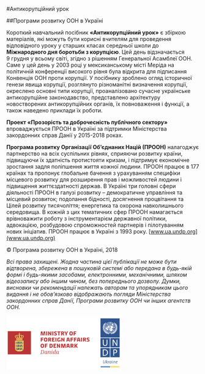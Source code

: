 #Антикорупційний урок

##Програми розвитку ООН в Україні

Короткий навчальний посібник **«Антикорупційний урок»** є збіркою матеріалів, які можуть бути корисні вчителям для проведення відповідного уроку у старших класах середньої школи до **Міжнародного дня боротьби з корупцією**. Цей день відзначається 9 грудня у всьому світі, згідно з рішенням Генеральної Асамблеї ООН. Саме у цей день у 2003 році у мексиканському місті Меріда на політичній конференції високого рівня була відкрита для підписання Конвенція ООН проти корупції. 
У посібнику зроблено огляд історичної генези явища корупції, розглянуто різноманітні визначення корупції, окреслено основні типи корупції, проаналізовано сучасне українське антикорупційне законодавство, представлено архітектуру новостворених антикорупційних органів, їх повноваження і функції, а також наведено приклади їх роботи. 

**Проект «Прозорість та доброчесність публічного сектору»** впроваджується ПРООН в Україні за підтримки Міністерства закордонних справ Данії у 2015-2018 роках. 

**Програма розвитку Організації Об’єднаних Націй (ПРООН)** налагоджує партнерство на всіх суспільних рівнях, сприяючи розвитку країни, підвищуючи їх здатність протистояти кризам, і підтримує економічне зростання задля поліпшення життя кожної людини. ПРООН працює в 177 країнах та пропонує глобальне бачення з урахуванням специфіки місцевого розвитку для розширення прав і можливостей людини і підвищення життєздатності держав.
В Україні три головні сфери діяльності ПРООН в галузі розвитку – демократичне управління та місцевий розвиток; подолання бідності, досягнення процвітання та Цілей розвитку тисячоліття; енергетика та охорона навколишнього середовища. В кожній з цих тематичних сфер ПРООН намагається врівноважити роботу з інструментарієм державної політики, адвокацією, розбудовою спроможностей партнерів і пілотуванням нових ініціатив. ПРООН працює в Україні з 1993 року. [www.ua.undp.org](www.ua.undp.org)

© Програма розвитку ООН в Україні, 2018

*Всі права захищені. Жодна частина цієї публікації не може бути відтворена, збережена в пошуковій системі або передана в будь-якій формі і будь-якими засобами, електронними, механічними, шляхом відеозапису або іншим чином, без попереднього дозволу. Думки, висновки чи рекомендації належать авторам та упорядникам цього видання і не обов’язково відображають погляди Міністерства закордонних справ Данії, Програми розвитку ООН чи інших агентств ООН.*


<img width="300px" alt="Logo Denmark UNDP" src="/images/logo-denmark-undp.png">